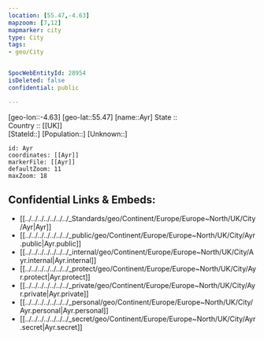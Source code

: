```yaml
---
location: [55.47,-4.63] 
mapzoom: [7,12] 
mapmarker: city 
type: City
tags:
- geo/City


SpocWebEntityId: 28954
isDeleted: false
confidential: public

---
```

[geo-lon::-4.63] 
[geo-lat::55.47] 
[name::Ayr] 
State ::  
Country :: [[UK]]  
[StateId::] 
[Population::] 
[Unknown::] 


```leaflet
id: Ayr
coordinates: [[Ayr]] 
markerFile: [[Ayr]] 
defaultZoom: 11 
maxZoom: 18
```


## Confidential Links & Embeds: 
- [[../../../../../../../_Standards/geo/Continent/Europe/Europe~North/UK/City/Ayr|Ayr]] 
- [[../../../../../../../_public/geo/Continent/Europe/Europe~North/UK/City/Ayr.public|Ayr.public]] 
- [[../../../../../../../_internal/geo/Continent/Europe/Europe~North/UK/City/Ayr.internal|Ayr.internal]] 
- [[../../../../../../../_protect/geo/Continent/Europe/Europe~North/UK/City/Ayr.protect|Ayr.protect]] 
- [[../../../../../../../_private/geo/Continent/Europe/Europe~North/UK/City/Ayr.private|Ayr.private]] 
- [[../../../../../../../_personal/geo/Continent/Europe/Europe~North/UK/City/Ayr.personal|Ayr.personal]] 
- [[../../../../../../../_secret/geo/Continent/Europe/Europe~North/UK/City/Ayr.secret|Ayr.secret]] 
